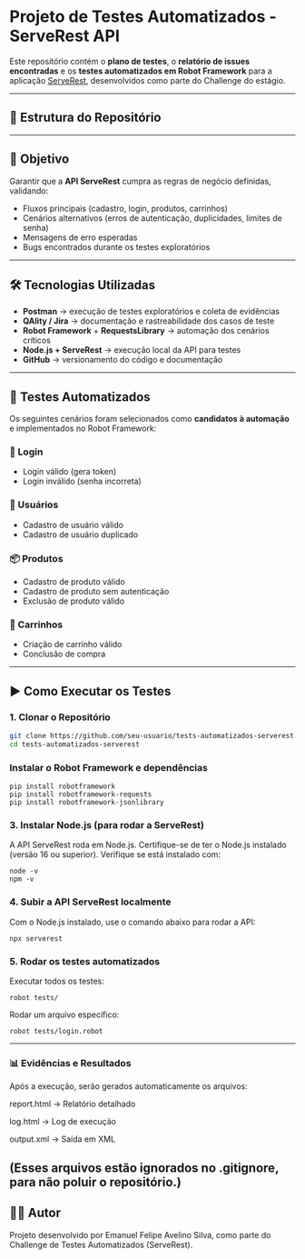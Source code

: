 # Projeto de Testes Automatizados - ServeRest API

Este repositório contém o **plano de testes**, o **relatório de issues encontradas** e os **testes automatizados em Robot Framework** para a aplicação [ServeRest](https://serverest.dev/), desenvolvidos como parte do Challenge do estágio.

---

## 📌 Estrutura do Repositório


---

## 🎯 Objetivo

Garantir que a **API ServeRest** cumpra as regras de negócio definidas, validando:

- Fluxos principais (cadastro, login, produtos, carrinhos)  
- Cenários alternativos (erros de autenticação, duplicidades, limites de senha)  
- Mensagens de erro esperadas  
- Bugs encontrados durante os testes exploratórios  

---

## 🛠️ Tecnologias Utilizadas

- **Postman** → execução de testes exploratórios e coleta de evidências  
- **QAlity / Jira** → documentação e rastreabilidade dos casos de teste  
- **Robot Framework** + **RequestsLibrary** → automação dos cenários críticos  
- **Node.js + ServeRest** → execução local da API para testes  
- **GitHub** → versionamento do código e documentação  

---

## 🤖 Testes Automatizados

Os seguintes cenários foram selecionados como **candidatos à automação** e implementados no Robot Framework:

### 🔐 Login
- Login válido (gera token)  
- Login inválido (senha incorreta)  

### 👤 Usuários
- Cadastro de usuário válido  
- Cadastro de usuário duplicado  

### 📦 Produtos
- Cadastro de produto válido  
- Cadastro de produto sem autenticação  
- Exclusão de produto válido  

### 🛒 Carrinhos
- Criação de carrinho válido  
- Conclusão de compra  

---

## ▶️ Como Executar os Testes

### 1. Clonar o Repositório
```bash
git clone https://github.com/seu-usuario/tests-automatizados-serverest.git
cd tests-automatizados-serverest
```
### Instalar o Robot Framework e dependências
```
pip install robotframework
pip install robotframework-requests
pip install robotframework-jsonlibrary
```
### 3. Instalar Node.js (para rodar a ServeRest)

A API ServeRest roda em Node.js. Certifique-se de ter o Node.js instalado (versão 16 ou superior).
Verifique se está instalado com:
```
node -v
npm -v
```
### 4. Subir a API ServeRest localmente
Com o Node.js instalado, use o comando abaixo para rodar a API:
```
npx serverest
```
### 5. Rodar os testes automatizados
Executar todos os testes:
```
robot tests/
```
Rodar um arquivo específico:
```
robot tests/login.robot
```
---
### 📊 Evidências e Resultados

Após a execução, serão gerados automaticamente os arquivos:

report.html → Relatório detalhado

log.html → Log de execução

output.xml → Saída em XML

(Esses arquivos estão ignorados no .gitignore, para não poluir o repositório.)
---

## 👨‍💻 Autor

Projeto desenvolvido por Emanuel Felipe Avelino Silva, como parte do Challenge de Testes Automatizados (ServeRest).
